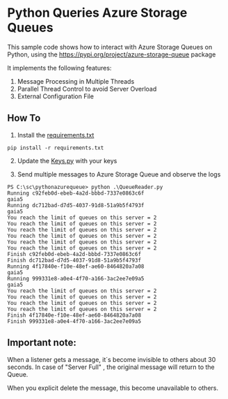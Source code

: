 # Python Queries Azure Storage Queues

This sample code shows how to interact with Azure Storage Queues on Python, using the https://pypi.org/project/azure-storage-queue package

It implements the following features:

1. Message Processing in Multiple Threads
2. Parallel Thread Control to avoid Server Overload
3. External Configuration File

## How To

1. Install the [requirements.txt](requirements.txt)

```
pip install -r requirements.txt
```

2. Update the  [Keys.py](Keys.py) with your keys


3.  Send multiple messages to Azure Storage Queue and observe the logs

```
PS C:\sc\pythonazurequeue> python .\QueueReader.py
Running c92feb0d-ebeb-4a2d-bbbd-7337e0863c6f
gaia5
Running dc712bad-d7d5-4037-91d8-51a9b5f4793f
gaia5
You reach the limit of queues on this server = 2
You reach the limit of queues on this server = 2
You reach the limit of queues on this server = 2
You reach the limit of queues on this server = 2
You reach the limit of queues on this server = 2
You reach the limit of queues on this server = 2
Finish c92feb0d-ebeb-4a2d-bbbd-7337e0863c6f
Finish dc712bad-d7d5-4037-91d8-51a9b5f4793f
Running 4f17840e-f10e-48ef-ae60-8464820a7a08
gaia5
Running 999331e8-a0e4-4f70-a166-3ac2ee7e09a5
gaia5
You reach the limit of queues on this server = 2
You reach the limit of queues on this server = 2
You reach the limit of queues on this server = 2
You reach the limit of queues on this server = 2
Finish 4f17840e-f10e-48ef-ae60-8464820a7a08
Finish 999331e8-a0e4-4f70-a166-3ac2ee7e09a5
````

## Important note:

When a listener gets a message, it´s become invisible to others about 30 seconds. In case of "Server Full" , the original message will return to the Queue.

When you explicit delete the message, this become unavailable to others.

